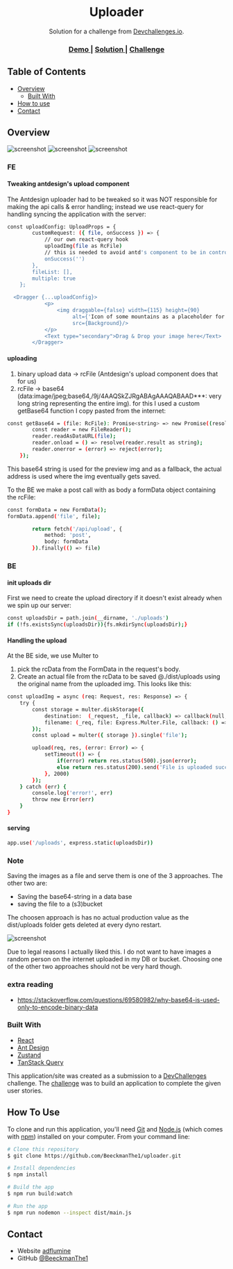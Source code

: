 <!-- Please update value in the {}  -->

<h1 align="center">Uploader</h1>

<div align="center">
   Solution for a challenge from  <a href="http://devchallenges.io" target="_blank">Devchallenges.io</a>.
</div>

<div align="center">
  <h3>
    <a href="https://dev-challenge-uploader.herokuapp.com/">
      Demo
    </a>
    <span> | </span>
    <a href="https://github.com/BeeckmanThe1/uploader">
      Solution
    </a>
    <span> | </span>
    <a href="https://devchallenges.io/challenges/O2iGT9yBd6xZBrOcVirx">
      Challenge
    </a>
  </h3>
</div>

<!-- TABLE OF CONTENTS -->

## Table of Contents

- [Overview](#overview)
    - [Built With](#built-with)
- [How to use](#how-to-use)
- [Contact](#contact)

## Overview

![screenshot](https://github.com/BeeckmanThe1/uploader/blob/main/src/static/readme/uploader.png)
![screenshot](https://github.com/BeeckmanThe1/uploader/blob/main/src/static/readme/loader.png)
![screenshot](https://github.com/BeeckmanThe1/uploader/blob/main/src/static/readme/uploaded.png)

### FE

#### Tweaking antdesign's upload component

The Antdesign uploader had to be tweaked so it was NOT responsible for making the api calls & error handling; instead
we use react-query for handling syncing the application with the server:

```bash
const uploadConfig: UploadProps = {
        customRequest: ({ file, onSuccess }) => {
            // our own react-query hook
            uploadImg(file as RcFile)
            // this is needed to avoid antd's component to be in control of the call being done
            onSuccess('')
        },
        fileList: [],
        multiple: true
    };

  <Dragger {...uploadConfig}>
            <p>
                <img draggable={false} width={115} height={90}
                     alt={'Icon of some mountains as a placeholder for the image or file to be uploaded.'}
                     src={Background}/>
            </p>
            <Text type="secondary">Drag & Drop your image here</Text>
        </Dragger>
```

#### uploading

1. binary upload data -> rcFile (Antdesign's upload component does that for us)
2. rcFile -> base64 (data:image/jpeg;base64,/9j/4AAQSkZJRgABAgAAAQABAAD***: very long string representing the entire img).
for this I used a custom getBase64 function I copy pasted from the internet:
```bash
const getBase64 = (file: RcFile): Promise<string> => new Promise((resolve, reject) => {
        const reader = new FileReader();
        reader.readAsDataURL(file);
        reader.onload = () => resolve(reader.result as string);
        reader.onerror = (error) => reject(error);
    });
```

This base64 string is used for the preview img and as a fallback, the actual address is used where the img eventually gets saved.

To the BE we make a post call with as body a formData object containing the rcFile:

```bash
const formData = new FormData();
formData.append('file', file);

        return fetch('/api/upload', {
            method: 'post',
            body: formData
        }).finally(() => file)
```

### BE
#### init uploads dir

First we need to create the upload directory if it doesn't exist already when we spin up our server:

``` bash
const uploadsDir = path.join(__dirname, './uploads')
if (!fs.existsSync(uploadsDir)){fs.mkdirSync(uploadsDir);}
```

#### Handling the upload

At the BE side, we use Multer to
1. pick the rcData from the FormData in the request's body.
2. Create an actual file from the rcData to be saved @./dist/uploads using the original name from the uploaded img.
This looks like this:

``` bash
const uploadImg = async (req: Request, res: Response) => {
    try {
        const storage = multer.diskStorage({
            destination:  (_request, _file, callback) => callback(null, './dist/uploads'),
            filename: (_req, file: Express.Multer.File, callback: () => void) => callback(null, file.originalname)
        });
        const upload = multer({ storage }).single('file');

        upload(req, res, (error: Error) => {
            setTimeout(() => {
                if(error) return res.status(500).json(error);
                else return res.status(200).send('File is uploaded successfully');
            }, 2000)
        });
    } catch (err) {
        console.log('error!', err)
        throw new Error(err)
    }
}
```

#### serving
``` bash
app.use('/uploads', express.static(uploadsDir))
```

### Note

Saving the images as a file and serve them is one of the 3 approaches.
The other two are:
 - Saving the base64-string in a data base
 - saving the file to a (s3)bucket

The choosen approach is has no actual production value as the dist/uploads folder gets deleted at every dyno restart.

![screenshot](https://github.com/BeeckmanThe1/uploader/blob/main/src/static/readme/ephemeral-file-system-explanation.png)

Due to legal reasons I actually liked this. I do not want to have images a random person on the internet uploaded in my DB or bucket.
Choosing one of the other two approaches should not be very hard though.

### extra reading
 - https://stackoverflow.com/questions/69580982/why-base64-is-used-only-to-encode-binary-data

### Built With

- [React](https://reactjs.org/)
- [Ant Design](https://ant.design/)
- [Zustand](https://zustand-demo.pmnd.rs/)
- [TanStack Query](https://tanstack.com/query/v3/)

This application/site was created as a submission to a [DevChallenges](https://devchallenges.io/challenges) challenge.
The [challenge](https://devchallenges.io/challenges/O2iGT9yBd6xZBrOcVirx) was to build an application to complete the
given user stories.

## How To Use

To clone and run this application, you'll need [Git](https://git-scm.com)
and [Node.js](https://nodejs.org/en/download/) (which comes with [npm](http://npmjs.com)) installed on your computer.
From your command line:

```bash
# Clone this repository
$ git clone https://github.com/BeeckmanThe1/uploader.git

# Install dependencies
$ npm install

# Build the app
$ npm run build:watch

# Run the app
$ npm run nodemon --inspect dist/main.js
```

## Contact

- Website [adflumine](https://www.adflumine.com/)
- GitHub [@BeeckmanThe1](https://{https://github.com/BeeckmanThe1})
